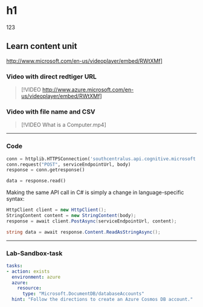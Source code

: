 ﻿# h1
123

## Learn content unit
http://www.microsoft.com/en-us/videoplayer/embed/RWtXMf]
### Video with direct redtiger URL
> [!VIDEO http://www.azure.microsoft.com/en-us/videoplayer/embed/RWtXMf]

### Video with file name and CSV
> [!VIDEO What is a Computer.mp4]

---

### Code
```python
conn = httplib.HTTPSConnection('southcentralus.api.cognitive.microsoft.com')
conn.request("POST", serviceEndpointUrl, body)
response = conn.getresponse()

data = response.read()
```

Making the same API call in C# is simply a change in language-specific syntax:

```csharp
HttpClient client = new HttpClient();
StringContent content = new StringContent(body);
response = await client.PostAsync(serviceEndpointUrl, content);

string data = await response.Content.ReadAsStringAsync();
```

<!-- Custom vision service is GA: https://docs.microsoft.com/en-us/azure/cognitive-services/custom-vision-service/release-notes -->

---
### Lab-Sandbox-task

```yaml
tasks:
- action: exists
  environment: azure
  azure:
    resource:
      type: "Microsoft.DocumentDB/databaseAccounts"
  hint: "Follow the directions to create an Azure Cosmos DB account."
  
```

